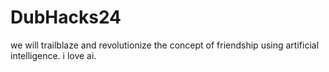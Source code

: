 # DubHacks24 
we will trailblaze and revolutionize the concept of friendship using artificial intelligence. i love ai.
